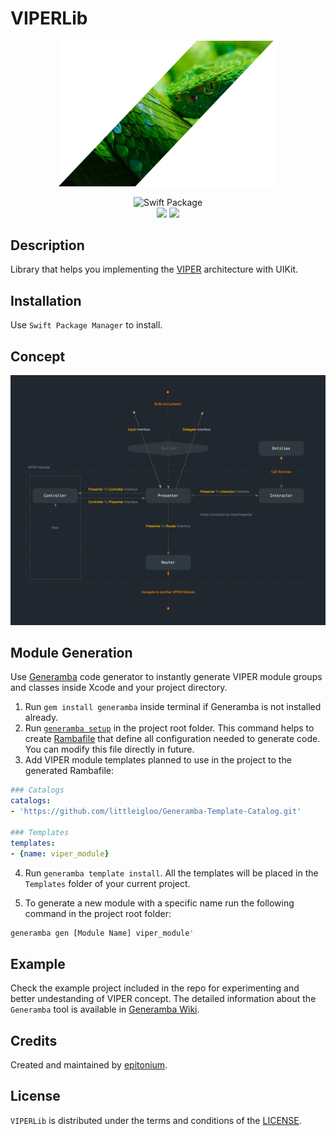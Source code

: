 # VIPERLib

<p align="center">
<img src="Images/cover.png" width="350"/>
</p>

<p align="center">
<img src="https://img.shields.io/badge/SPM-Swift%20Package-FA7343?logo=Swift&style=for-the-badge&logoColor=white" alt="Swift Package">
<br>
<img src="https://img.shields.io/badge/platform-iOS%2012+-9BD600.svg?style=flat">
<img src="https://img.shields.io/badge/framework-UIKit-177BBB.svg?style=flat">
</p>

## Description

Library that helps you implementing the [VIPER](https://www.objc.io/issues/13-architecture/viper/) architecture with UIKit.

## Installation

Use `Swift Package Manager` to install.

## Concept

<p align="center">
<img src="Images/concept.png"/>
</p>

## Module Generation

Use [Generamba](https://github.com/strongself/Generamba) code generator to instantly generate VIPER module groups and classes inside Xcode and your project directory.

1. Run `gem install generamba` inside terminal if Generamba is not installed already.
2. Run [`generamba setup`](https://github.com/rambler-digital-solutions/Generamba/wiki/Available-Commands#basic-generamba-configuration) in the project root folder. This command helps to create [Rambafile](https://github.com/rambler-digital-solutions/Generamba/wiki/Rambafile-Structure) that define all configuration needed to generate code. You can modify this file directly in future.
3. Add VIPER module templates planned to use in the project to the generated Rambafile:

```yaml
### Catalogs
catalogs:
- 'https://github.com/littleigloo/Generamba-Template-Catalog.git'

### Templates
templates:
- {name: viper_module}
```

4. Run `generamba template install`. All the templates will be placed in the `Templates` folder of your current project.

5. To generate a new module with a specific name run the following command in the project root folder:
```bash
generamba gen [Module Name] viper_module'
```

## Example

Check the example project included in the repo for experimenting and better undestanding of VIPER concept. The detailed information about the `Generamba` tool is available in [Generamba Wiki](https://github.com/rambler-digital-solutions/Generamba/wiki/Template-Structure).

## Credits

Created and maintained by [epitonium](https://github.com/epitonium).

## License

`VIPERLib` is distributed under the terms and conditions of the [LICENSE](https://github.com/littleigloo/VIPERLib/blob/master/LICENSE.md).
